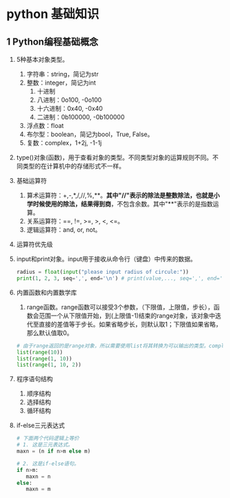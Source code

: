 # python 基础知识

## 1 Python编程基础概念

1. 5种基本对象类型。
   1. 字符串：string，简记为str
   2. 整数：integer，简记为int
      1. 十进制
      2. 八进制：0o100, -0o100
      3. 十六进制：0x40, -0x40
      4. 二进制：0b100000, -0b100000
   3. 浮点数：float
   4. 布尔型：boolean，简记为bool，True, False。
   5. 复数：complex，1+2j, -1-1j
2. type()对象(函数)，用于查看对象的类型。不同类型对象的运算规则不同。不同类型的在计算机中的存储形式不一样。
3. 基础运算符
   1. 算术运算符：+,-,*,/,//,%,\*\*。**其中"//"表示的除法是整数除法，也就是小学时候使用的除法，结果得到商**，不包含余数。其中"\*\*"表示的是指数运算。
   2. 关系运算符：==, !=, >=, >, <, <=。
   3. 逻辑运算符：and, or, not。
4. 运算符优先级
5. input和print对象。input用于接收从命令行（键盘）中传来的数据。

   ```python
   radius = float(input("please input radius of circule:"))
   print(1, 2, 3, seq=',', end='\n') # print(value,..., seq=',', end='\n')，seq由于表示输出多个值时之间的分隔符。end表示输出最后的结尾用什么。
   ```

6. 内置函数和内置数学库
   1. range函数。range函数可以接受3个参数，（下限值，上限值，步长），函数会范围一个从下限值开始，到(上限值-1)结束的range对象，该对象中迭代至直接的差值等于步长。如果省略步长，则默认取1；下限值如果省略，那么默认值取0。

   ```python
   # 由于range返回的是range对象，所以需要使用list将其转换为可以输出的类型。completed 1.7 
   list(range(10))
   list(range(1, 10))
   list(range(1, 10, 2))
   ```

7. 程序语句结构
   1. 顺序结构
   2. 选择结构
   3. 循环结构
8. if-else三元表达式

   ```python
   # 下面两个代码逻辑上等价
   # 1. 这是三元表达式。
   maxn = (n if n>m else m)

   # 2. 这是if-else语句。
   if n>m:
      maxn = n
   else:
      maxn = m
   ```

